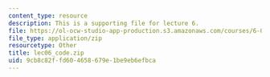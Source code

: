 ```yaml
---
content_type: resource
description: This is a supporting file for lecture 6.
file: https://ol-ocw-studio-app-production.s3.amazonaws.com/courses/6-006-introduction-to-algorithms-fall-2011/9cb8c82ffd604658679e1be9eb6efbca_lec06_code.zip
file_type: application/zip
resourcetype: Other
title: lec06_code.zip
uid: 9cb8c82f-fd60-4658-679e-1be9eb6efbca
---
```

